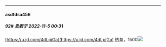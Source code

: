 

*****

####  asdfdsa456  
##### 92#       发表于 2022-11-5 00:31

[https://u.jd.com/4dLpjGa](https://u.jd.com/4dLpjGa)
热泵，1500<img src="https://static.saraba1st.com/image/smiley/face2017/067.png" referrerpolicy="no-referrer">

